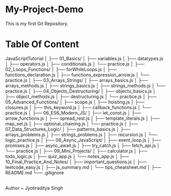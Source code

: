 # My-Project-Demo
This is my first Git Repository.

# Table Of Content 
JavaScriptTutorial
│
├── 01_Basics/
│   ├── variables.js
│   ├── datatypes.js
│   ├── operators.js
│   ├── conditionals.js
│   └── practice.js
│
├── 02_Loops_Functions/
│   ├── forWhileLoops.js
│   ├── functions_declaration.js
│   ├── functions_expression_arrow.js
│   └── practice.js
│
├── 03_Arrays_Strings/
│   ├── arrays_basics.js
│   ├── arrays_methods.js
│   ├── strings_basics.js
│   ├── strings_methods.js
│   └── practice.js
│
├── 04_Objects_Destructuring/
│   ├── objects_basics.js
│   ├── object_methods.js
│   ├── destructuring.js
│   └── practice.js
│
├── 05_Advanced_Functions/
│   ├── scope.js
│   ├── hoisting.js
│   ├── closures.js
│   ├── this_keyword.js
│   ├── callback_functions.js
│   └── practice.js
│
├── 06_ES6_Modern_JS/
│   ├── let_const.js
│   ├── arrow_functions.js
│   ├── spread_rest.js
│   ├── template_literals.js
│   ├── map_set.js
│   ├── optional_chaining.js
│   └── practice.js
│
├── 07_Data_Structures_Logic/
│   ├── patterns_basics.js
│   ├── arrays_problems.js
│   ├── strings_problems.js
│   ├── recursion.js
│   └── logic_practice.js
│
├── 08_Async_JavaScript/
│   ├── event_loop.js
│   ├── promises.js
│   ├── async_await.js
│   ├── try_catch.js
│   ├── fetch_api.js
│   └── practice.js
│
├── 09_Mini_Projects/
│   ├── calculator.js
│   ├── todo_logic.js
│   ├── quiz_app.js
│   └── notes_app.js
│
├── 10_Final_Practice_And_Notes/
│   ├── important_questions.js
│   ├── leetcode_easy.js
│   ├── js_summary.md
│   └── tips_cheatsheet.md
│
├── README.md
└── .gitignore

<br>
Author ~ Jyotiraditya Singh
